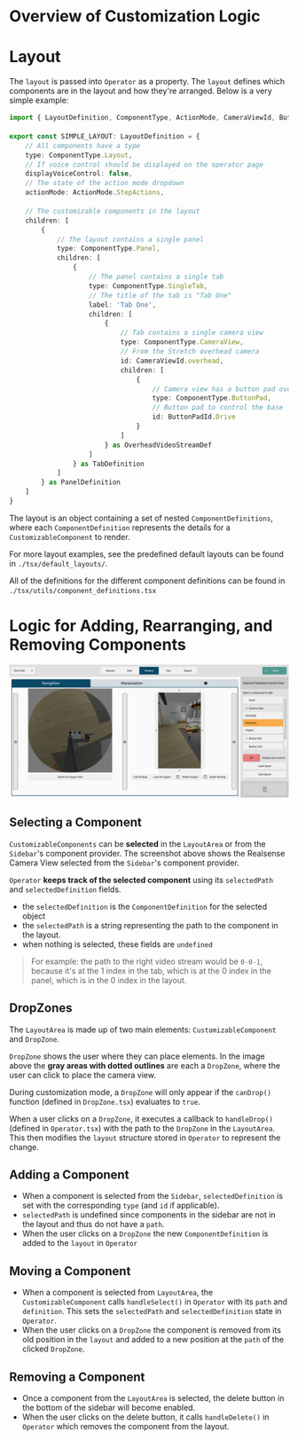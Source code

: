 
# **Overview of Customization Logic**
# Layout

The `layout` is passed into `Operator` as a property. The `layout` defines which components are in the layout and how they're arranged. Below is a very simple example:

```ts
import { LayoutDefinition, ComponentType, ActionMode, CameraViewId, ButtonPadId, OverheadVideoStreamDef, TabDefinition, PanelDefinition } from "/utils/component_definitions";

export const SIMPLE_LAYOUT: LayoutDefinition = {
    // All components have a type
    type: ComponentType.Layout,
    // If voice control should be displayed on the operator page
    displayVoiceControl: false,
    // The state of the action mode dropdown
    actionMode: ActionMode.StepActions,

    // The customizable components in the layout
    children: [
        {
            // The layout contains a single panel
            type: ComponentType.Panel,
            children: [
                {
                    // The panel contains a single tab
                    type: ComponentType.SingleTab,
                    // The title of the tab is "Tab One"
                    label: 'Tab One',
                    children: [
                        {
                            // Tab contains a single camera view
                            type: ComponentType.CameraView,
                            // From the Stretch overhead camera
                            id: CameraViewId.overhead,
                            children: [
                                {
                                    // Camera view has a button pad overlay
                                    type: ComponentType.ButtonPad,
                                    // Button pad to control the base 
                                    id: ButtonPadId.Drive
                                }
                            ]
                        } as OverheadVideoStreamDef
                    ]
                } as TabDefinition
            ]
        } as PanelDefinition
    ]
}
```

The layout is an object containing a set of nested `ComponentDefinitions`, where each `ComponentDefinition` represents the details for a `CustomizableComponent` to render.

For more layout examples, see the predefined default layouts can be found in `./tsx/default_layouts/`.

All of the definitions for the different component definitions can be found in `./tsx/utils/component_definitions.tsx`

# Logic for Adding, Rearranging, and Removing Components


![drop zone example](../../../../documentation/assets/operator/dropzones.png)

## Selecting a Component

`CustomizableComponents` can be **selected** in the `LayoutArea` or from the `Sidebar`'s component provider. The screenshot above shows the Realsense Camera View selected from the `Sidebar`'s component provider.

`Operator` **keeps track of the selected component** using its `selectedPath` and `selectedDefinition` fields. 
* the `selectedDefinition` is the `ComponentDefinition` for the selected object
* the `selectedPath` is a string representing the path to the component in the layout. 
* when nothing is selected, these fields are `undefined`

> For example: the path to the right video stream would be `0-0-1`, because it's at the 1 index in the tab, which is at the 0 index in the panel, which is in the 0 index in the layout.

## DropZones

The `LayoutArea` is made up of two main elements: `CustomizableComponent` and `DropZone`. 

`DropZone` shows the user where they can place elements. In the image above the **gray areas with dotted outlines** are each a `DropZone`, where the user can click to place the camera view.

During customization mode, a `DropZone` will only appear if the `canDrop()` function (defined in `DropZone.tsx`) evaluates to `true`.

When a user clicks on a `DropZone`, it executes a callback to `handleDrop()` (defined in `Operator.tsx`) with the path to the `DropZone` in the `LayoutArea`. This then modifies the `layout` structure stored in `Operator` to represent the change.

## Adding a Component

* When a component is selected from the `Sidebar`, `selectedDefinition` is set with the corresponding `type` (and `id` if applicable). 
* `selectedPath` is undefined since components in the sidebar are not in the layout and thus do not have a `path`.
* When the user clicks on a `DropZone` the new `ComponentDefinition` is added to the `layout` in `Operator`

## Moving a Component

* When a component is selected from `LayoutArea`, the `CustomizableComponent` calls `handleSelect()` in `Operator` with its `path` and `definition`. This sets the `selectedPath` and `selectedDefinition` state in `Operator`.
* When the user clicks on a `DropZone` the component is removed from its old position in the `layout` and added to a new position at the `path` of the clicked `DropZone`.

## Removing a Component
* Once a component from the `LayoutArea` is selected, the delete button in the bottom of the sidebar will become enabled. 
* When the user clicks on the delete button, it calls `handleDelete()` in `Operator` which removes the component from the layout.

